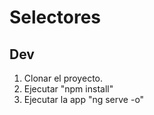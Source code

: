 # Selectores

## Dev

1. Clonar el proyecto.
2. Ejecutar "npm install"
3. Ejecutar la app "ng serve -o"
